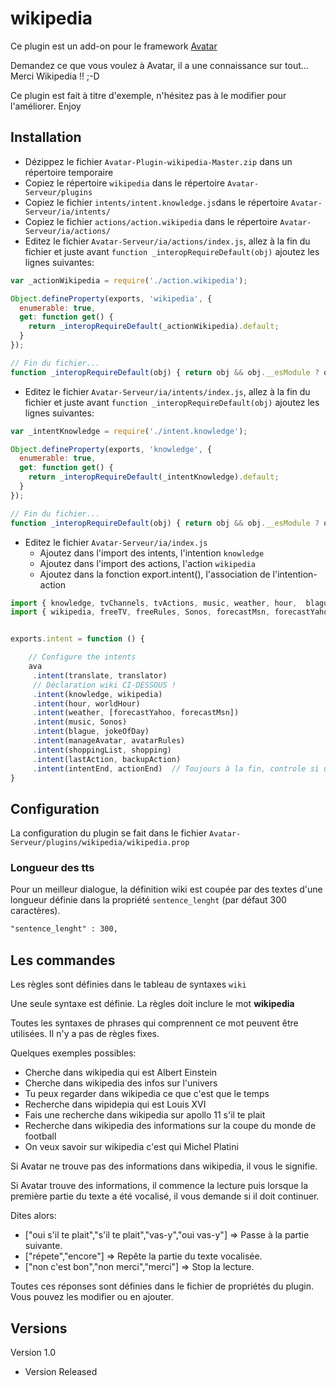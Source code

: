 wikipedia
=========

Ce plugin est un add-on pour le framework [Avatar](https://github.com/Spikharpax/Avatar-Serveur)

Demandez ce que vous voulez à Avatar, il a une connaissance sur tout... Merci Wikipedia !! ;-D

Ce plugin est fait à titre d'exemple, n'hésitez pas à le modifier pour l'améliorer. Enjoy


## Installation

- Dézippez le fichier `Avatar-Plugin-wikipedia-Master.zip` dans un répertoire temporaire
- Copiez le répertoire `wikipedia` dans le répertoire `Avatar-Serveur/plugins`
- Copiez le fichier `intents/intent.knowledge.js`dans le répertoire `Avatar-Serveur/ia/intents/`
- Copiez le fichier `actions/action.wikipedia` dans le répertoire `Avatar-Serveur/ia/actions/`
- Editez le fichier `Avatar-Serveur/ia/actions/index.js`, allez à la fin du fichier et juste avant `function _interopRequireDefault(obj)` ajoutez les lignes suivantes:

```javascript
var _actionWikipedia = require('./action.wikipedia');

Object.defineProperty(exports, 'wikipedia', {
  enumerable: true,
  get: function get() {
    return _interopRequireDefault(_actionWikipedia).default;
  }
});

// Fin du fichier...
function _interopRequireDefault(obj) { return obj && obj.__esModule ? obj : { default: obj }; }
```

- Editez le fichier `Avatar-Serveur/ia/intents/index.js`, allez à la fin du fichier et juste avant `function _interopRequireDefault(obj)` ajoutez les lignes suivantes:

```javascript
var _intentKnowledge = require('./intent.knowledge');

Object.defineProperty(exports, 'knowledge', {
  enumerable: true,
  get: function get() {
    return _interopRequireDefault(_intentKnowledge).default;
  }
});

// Fin du fichier...
function _interopRequireDefault(obj) { return obj && obj.__esModule ? obj : { default: obj }; }
```

- Editez le fichier `Avatar-Serveur/ia/index.js`
	- Ajoutez dans l'import des intents, l'intention `knowledge`
	- Ajoutez dans l'import des actions, l'action `wikipedia`
	- Ajoutez dans la fonction export.intent(), l'association de l'intention-action

```javascript
import { knowledge, tvChannels, tvActions, music, weather, hour,  blague, manageAvatar, shoppingList, translate, lastAction, intentEnd} from './intents';
import { wikipedia, freeTV, freeRules, Sonos, forecastMsn, forecastYahoo, worldHour, jokeOfDay, avatarRules, shopping, translator, backupAction, actionEnd} from './actions';


exports.intent = function () {

	// Configure the intents
	ava
	 .intent(translate, translator)
	 // Déclaration wiki CI-DESSOUS !
	 .intent(knowledge, wikipedia)
	 .intent(hour, worldHour)
	 .intent(weather, [forecastYahoo, forecastMsn])
	 .intent(music, Sonos)
	 .intent(blague, jokeOfDay)
	 .intent(manageAvatar, avatarRules)
	 .intent(shoppingList, shopping)
	 .intent(lastAction, backupAction)
	 .intent(intentEnd, actionEnd)  // Toujours à la fin, controle si une règle est passée
}
```


## Configuration
La configuration du plugin se fait dans le fichier `Avatar-Serveur/plugins/wikipedia/wikipedia.prop`

### Longueur des tts
Pour un meilleur dialogue, la définition wiki est coupée par des textes d'une longueur définie dans la propriété `sentence_lenght` (par défaut 300 caractères).

```xml
"sentence_lenght" : 300,
```	


## Les commandes

Les règles sont définies dans le tableau de syntaxes `wiki`

Une seule syntaxe est définie. La règles doit inclure le mot **wikipedia** 

Toutes les syntaxes de phrases qui comprennent ce mot peuvent être utilisées. Il n'y a pas de règles fixes.

Quelques exemples possibles:
- Cherche dans wikipedia qui est Albert Einstein
- Cherche dans wikipedia des infos sur l'univers
- Tu peux regarder dans wikipedia ce que c'est que le temps 
- Recherche dans wipidepia qui est Louis XVI
- Fais une recherche dans wikipedia sur apollo 11 s'il te plait
- Recherche dans wikipedia des informations sur la coupe du monde de football
- On veux savoir sur wikipedia c'est qui Michel Platini

Si Avatar ne trouve pas des informations dans wikipedia, il vous le signifie.

Si Avatar trouve des informations, il commence la lecture puis lorsque la première partie du texte a été vocalisé, il vous demande si il doit continuer.

Dites alors:
- ["oui s'il te plait","s'il te plait","vas-y","oui vas-y"] => Passe à la partie suivante.
- ["répete","encore"] =>  Repête la partie du texte vocalisée.
- ["non c'est bon","non merci","merci"] =>  Stop la lecture.

Toutes ces réponses sont définies dans le fichier de propriétés du plugin. Vous pouvez les modifier ou en ajouter.

   
## Versions
Version 1.0 
- Version Released

